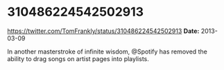 # 310486224542502913
https://twitter.com/TomFrankly/status/310486224542502913
**Date:** 2013-03-09

In another masterstroke of infinite wisdom, @Spotify has removed the ability to drag songs on artist pages into playlists.
